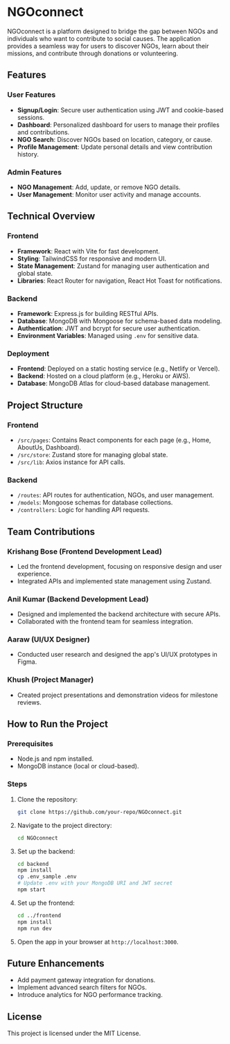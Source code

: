 # NGOconnect

NGOconnect is a platform designed to bridge the gap between NGOs and individuals who want to contribute to social causes. The application provides a seamless way for users to discover NGOs, learn about their missions, and contribute through donations or volunteering.

## Features

### User Features
- **Signup/Login**: Secure user authentication using JWT and cookie-based sessions.
- **Dashboard**: Personalized dashboard for users to manage their profiles and contributions.
- **NGO Search**: Discover NGOs based on location, category, or cause.
- **Profile Management**: Update personal details and view contribution history.

### Admin Features
- **NGO Management**: Add, update, or remove NGO details.
- **User Management**: Monitor user activity and manage accounts.

## Technical Overview

### Frontend
- **Framework**: React with Vite for fast development.
- **Styling**: TailwindCSS for responsive and modern UI.
- **State Management**: Zustand for managing user authentication and global state.
- **Libraries**: React Router for navigation, React Hot Toast for notifications.

### Backend
- **Framework**: Express.js for building RESTful APIs.
- **Database**: MongoDB with Mongoose for schema-based data modeling.
- **Authentication**: JWT and bcrypt for secure user authentication.
- **Environment Variables**: Managed using `.env` for sensitive data.

### Deployment
- **Frontend**: Deployed on a static hosting service (e.g., Netlify or Vercel).
- **Backend**: Hosted on a cloud platform (e.g., Heroku or AWS).
- **Database**: MongoDB Atlas for cloud-based database management.

## Project Structure

### Frontend
- `/src/pages`: Contains React components for each page (e.g., Home, AboutUs, Dashboard).
- `/src/store`: Zustand store for managing global state.
- `/src/lib`: Axios instance for API calls.

### Backend
- `/routes`: API routes for authentication, NGOs, and user management.
- `/models`: Mongoose schemas for database collections.
- `/controllers`: Logic for handling API requests.

## Team Contributions

### Krishang Bose (Frontend Development Lead)
- Led the frontend development, focusing on responsive design and user experience.
- Integrated APIs and implemented state management using Zustand.

### Anil Kumar (Backend Development Lead)
- Designed and implemented the backend architecture with secure APIs.
- Collaborated with the frontend team for seamless integration.

### Aaraw (UI/UX Designer)
- Conducted user research and designed the app's UI/UX prototypes in Figma.

### Khush (Project Manager)
- Created project presentations and demonstration videos for milestone reviews.

## How to Run the Project

### Prerequisites
- Node.js and npm installed.
- MongoDB instance (local or cloud-based).

### Steps
1. Clone the repository:
   ```bash
   git clone https://github.com/your-repo/NGOconnect.git
   ```
2. Navigate to the project directory:
   ```bash
   cd NGOconnect
   ```
3. Set up the backend:
   ```bash
   cd backend
   npm install
   cp .env_sample .env
   # Update .env with your MongoDB URI and JWT secret
   npm start
   ```
4. Set up the frontend:
   ```bash
   cd ../frontend
   npm install
   npm run dev
   ```
5. Open the app in your browser at `http://localhost:3000`.

## Future Enhancements
- Add payment gateway integration for donations.
- Implement advanced search filters for NGOs.
- Introduce analytics for NGO performance tracking.

## License
This project is licensed under the MIT License.
